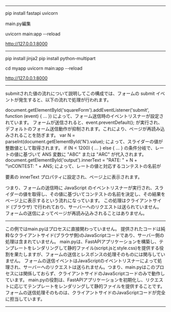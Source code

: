 ----------------------------

pip install fastapi uvicorn

main.py編集

uvicorn main:app --reload

http://127.0.0.1:8000

----------------------------

pip install jinja2
pip install python-multipart

cd myapp
uvicorn main:app --reload

http://127.0.0.1:8000

---

submitされた値の流れについて説明してこの構成では、フォームの submit イベントが発生すると、以下の流れで処理が行われます。

document.getElementById('squareForm').addEventListener('submit', function (event) { ... }) によって、フォーム送信時のイベントリスナーが設定されています。
フォームが送信されると、event.preventDefault(); が実行され、デフォルトのフォーム送信動作が抑制されます。これにより、ページが再読み込みされることを防ぎます。
var N = parseInt(document.getElementById('N').value); によって、スライダーの値が整数値として取得されます。
if (N < 1200) { ... } else { ... } の条件分岐で、レートの値に基づいて ANS 変数に "ABC" または "ARC" が代入されます。
document.getElementById('output').innerText = "RATE: " + N + "\nCONTEST: " + ANS; によって、レートの値と対応するコンテストの名前が <p id="output"></p> 要素の innerText プロパティに設定され、ページ上に表示されます。

つまり、フォームの送信時に JavaScript のイベントリスナーが実行され、スライダーの値を取得し、その値に基づいてコンテストの名前を決定し、その結果をページ上に表示するという流れになっています。
この処理はクライアントサイド (ブラウザ) で行われており、サーバーへのリクエストは送られていません。フォームの送信によってページが再読み込みされることはありません。


---

この例ではmain.pyはプロセスに直接関わっていません。
提供されたコードは純粋なクライアントサイド(ブラウザ側)のJavaScriptコードであり、サーバー側の処理は含まれていません。
main.pyは、FastAPIアプリケーションを構築し、テンプレートをレンダリングして静的ファイル(script.jsとstyle.css)を提供する役割を果たしますが、フォームの送信とレスポンスの処理そのものには関与していません。
フォームの送信イベントはJavaScriptのイベントリスナーによって処理され、サーバーへのリクエストは送られません。つまり、main.pyはこのプロセスには関係しておらず、クライアントサイドのJavaScriptコードのみで動作しています。
main.pyの役割は、FastAPIアプリケーションを初期化し、リクエストに応じてテンプレートをレンダリングして静的ファイルを提供することです。フォームの送信処理そのものは、クライアントサイドのJavaScriptコードが完全に担当しています。

---
